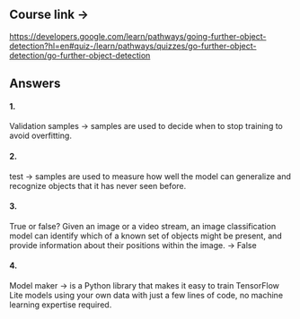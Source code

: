 ## Course link ->

https://developers.google.com/learn/pathways/going-further-object-detection?hl=en#quiz-/learn/pathways/quizzes/go-further-object-detection/go-further-object-detection

## Answers

#### 1.

Validation samples -> samples are used to decide when to stop training to avoid overfitting.

#### 2.

test -> samples are used to measure how well the model can generalize and recognize objects that it has never seen before.

#### 3.

True or false? Given an image or a video stream, an image classification model can identify which of a known set of objects might be present, and provide information about their positions within the image. -> False

#### 4.

Model maker -> is a Python library that makes it easy to train TensorFlow Lite models using your own data with just a few lines of code, no machine learning expertise required.
